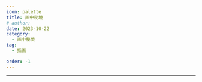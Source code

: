 ```yaml
---
icon: palette
title: 画中秘境
# author: 
date: 2023-10-22
category:
  - 画中秘境
tag:
  - 插画

order: -1
---
```

<!-- more -->

---
<FakeAds />
